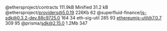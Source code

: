 @ethersproject/contracts
111.9kB Minified 31.2 kB
@ethersproject/providers@5.0.19
226Kb 62
@superfluid-finance/js-sdk@0.3.2-dev.88c9725.0
164 34
eth-sig-util
285 93
ethereumjs-util@7.0.7
309 95
@prisma/sdk@2.15.0
1.2Mb 347
